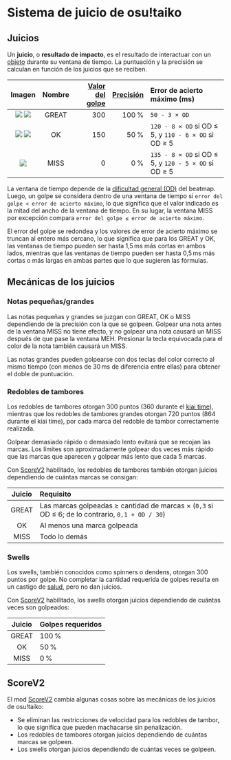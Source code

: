 # Sistema de juicio de osu!taiko

## Juicios

Un **juicio**, o **resultado de impacto**, es el resultado de interactuar con un [objeto](/wiki/Gameplay/Hit_object) durante su ventana de tiempo. La puntuación y la precisión se calculan en función de los juicios que se reciben.

| Imagen | Nombre | [Valor del golpe](/wiki/Gameplay/Score/ScoreV1/osu!taiko) | [Precisión](/wiki/Gameplay/Accuracy#osu!taiko) | Error de acierto máximo (ms) |
| :-: | :-: | --: | --: | :-- |
| ![](/wiki/shared/judgement/osu!taiko/taiko-hit300g.png) ![](/wiki/shared/judgement/osu!taiko/taiko-hit300.png) | GREAT | 300 | 100 % | `50 - 3 × OD` |
| ![](/wiki/shared/judgement/osu!taiko/taiko-hit100k.png) ![](/wiki/shared/judgement/osu!taiko/taiko-hit100.png) | OK | 150 | 50 % | `120 - 8 × OD` si OD ≤ 5, y `110 - 6 × OD` si OD ≥ 5 |
| ![](/wiki/shared/judgement/osu!taiko/taiko-hit0.png) | MISS | 0 | 0 % | `135 - 8 × OD` si OD ≤ 5, y `120 - 5 × OD` si OD ≥ 5 |

La ventana de tiempo depende de la [dificultad general (OD)](/wiki/Beatmap/Overall_difficulty) del beatmap. Luego, un golpe se considera dentro de una ventana de tiempo si `error del golpe < error de acierto máximo`, lo que significa que el valor indicado es la mitad del ancho de la ventana de tiempo. En su lugar, la ventana MISS por excepción compara `error del golpe ≤ error de acierto máximo`.

El error del golpe se redondea y los valores de error de acierto máximo se truncan al entero más cercano, lo que significa que para los GREAT y OK, las ventanas de tiempo pueden ser hasta 1,5 ms más cortas en ambos lados, mientras que las ventanas de tiempo pueden ser hasta 0,5 ms más cortas o más largas en ambas partes que lo que sugieren las fórmulas.

## Mecánicas de los juicios

### Notas pequeñas/grandes

Las notas pequeñas y grandes se juzgan con GREAT, OK o MISS dependiendo de la precisión con la que se golpeen. Golpear una nota antes de la ventana MISS no tiene efecto, y no golpear una nota causará un MISS después de que pase la ventana MEH. Presionar la tecla equivocada para el color de la nota también causará un MISS.

Las notas grandes pueden golpearse con dos teclas del color correcto al mismo tiempo (con menos de 30 ms de diferencia entre ellas) para obtener el doble de puntuación.

### Redobles de tambores

Los redobles de tambores otorgan 300 puntos (360 durante el [kiai time](/wiki/Gameplay/Kiai_time)), mientras que los redobles de tambores grandes otorgan 720 puntos (864 durante el kiai time), por cada marca del redoble de tambor correctamente realizada.

Golpear demasiado rápido o demasiado lento evitará que se recojan las marcas. Los límites son aproximadamente golpear dos veces más rápido que las marcas que aparecen y golpear más lento que cada 5 marcas.

Con [ScoreV2](/wiki/Gameplay/Game_modifier/ScoreV2) habilitado, los redobles de tambores también otorgan juicios dependiendo de cuántas marcas se consigan:

| Juicio | Requisito |
| :-: | :-- |
| GREAT | Las marcas golpeadas ≥ cantidad de marcas × (`0,3` si OD ≤ 6; de lo contrario, `0,1 + OD / 30`) |
| OK | Al menos una marca golpeada |
| MISS | Todo lo demás |

### Swells

Los swells, también conocidos como spinners o dendens, otorgan 300 puntos por golpe. No completar la cantidad requerida de golpes resulta en un castigo de [salud](/wiki/Gameplay/Health), pero no dan juicios.

Con [ScoreV2](/wiki/Gameplay/Game_modifier/ScoreV2) habilitado, los swells otorgan juicios dependiendo de cuántas veces son golpeados:

| Juicio | Golpes requeridos |
| :-: | :-- |
| GREAT | 100 % |
| OK | 50 % |
| MISS | 0 % |

## ScoreV2

El mod [ScoreV2](/wiki/Gameplay/Game_modifier/ScoreV2) cambia algunas cosas sobre las mecánicas de los juicios de osu!taiko:

- Se eliminan las restricciones de velocidad para los redobles de tambor, lo que significa que pueden machacarse sin penalización.
- Los redobles de tambores otorgan juicios dependiendo de cuántas marcas se golpeen.
- Los swells otorgan juicios dependiendo de cuántas veces se golpeen.
